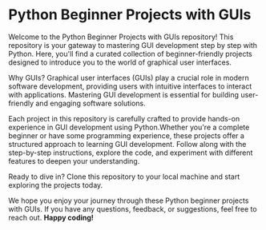 # Python Beginner Projects with GUIs

Welcome to the Python Beginner Projects with GUIs repository! This repository is your gateway to mastering GUI development step by step with Python. Here, you'll find a curated collection of beginner-friendly projects designed to introduce you to the world of graphical user interfaces.

Why GUIs? Graphical user interfaces (GUIs) play a crucial role in modern software development, providing users with intuitive interfaces to interact with applications. Mastering GUI development is essential for building user-friendly and engaging software solutions.

Each project in this repository is carefully crafted to provide hands-on experience in GUI development using Python.Whether you're a complete beginner or have some programming experience, these projects offer a structured approach to learning GUI development. Follow along with the step-by-step instructions, explore the code, and experiment with different features to deepen your understanding.

Ready to dive in? Clone this repository to your local machine and start exploring the projects today.

We hope you enjoy your journey through these Python beginner projects with GUIs. If you have any questions, feedback, or suggestions, feel free to reach out. **Happy coding!**

